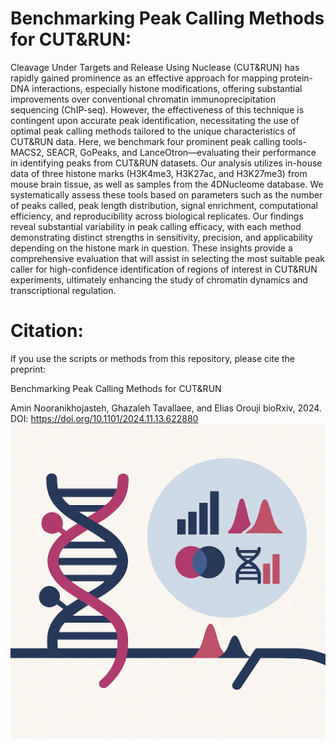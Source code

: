 # Benchmarking Peak Calling Methods for CUT&RUN:

Cleavage Under Targets and Release Using Nuclease (CUT&RUN) has rapidly gained prominence as an effective approach for mapping protein-DNA interactions, especially histone modifications, offering substantial improvements over conventional chromatin immunoprecipitation sequencing (ChIP-seq). However, the effectiveness of this technique is contingent upon accurate peak identification, necessitating the use of optimal peak calling methods tailored to the unique characteristics of CUT&RUN data. Here, we benchmark four prominent peak calling tools-MACS2, SEACR, GoPeaks, and LanceOtron—evaluating their performance in identifying peaks from CUT&RUN datasets. Our analysis utilizes in-house data of three histone marks (H3K4me3, H3K27ac, and H3K27me3) from mouse brain tissue, as well as samples from the 4DNucleome database. We systematically assess these tools based on parameters such as the number of peaks called, peak length distribution, signal enrichment, computational efficiency, and reproducibility across biological replicates. Our findings reveal substantial variability in peak calling efficacy, with each method demonstrating distinct strengths in sensitivity, precision, and applicability depending on the histone mark in question. These insights provide a comprehensive evaluation that will assist in selecting the most suitable peak caller for high-confidence identification of regions of interest in CUT&RUN experiments, ultimately enhancing the study of chromatin dynamics and transcriptional regulation.


# Citation:

If you use the scripts or methods from this repository, please cite the preprint:

Benchmarking Peak Calling Methods for CUT&RUN

Amin Nooranikhojasteh, Ghazaleh Tavallaee, and Elias Orouji 
bioRxiv, 2024. DOI: https://doi.org/10.1101/2024.11.13.622880
![](images/Readme_2.png)

